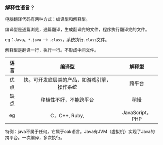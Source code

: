 





### 解释性语言？

电脑翻译代码有两种方式：编译型和解释型。

编译型是通篇浏览，通篇翻译，生成翻译完的文件，程序执行翻译完的文件。

eg：Java。`*.java` --> `.class`，系统执行`.class`文件。

解释型是翻译一行，执行一行。不形成中间文件。

| 语言 |                    编译型                    |     解释型      |
| :--: | :------------------------------------------: | :-------------: |
| 优点 | 快。可开发底层类的产品，如游戏引擎，操作系统 |     跨平台      |
| 缺点 |            移植性不好，不能跨平台            |      稍慢       |
|  eg  |                C，C++, Ruby,                 | JavaScript，PHP |

特例：java不属于任何，它属于oak语言。Java有JVM（虚拟机）实现了Java的跨平台。一次编译，多次执行。
